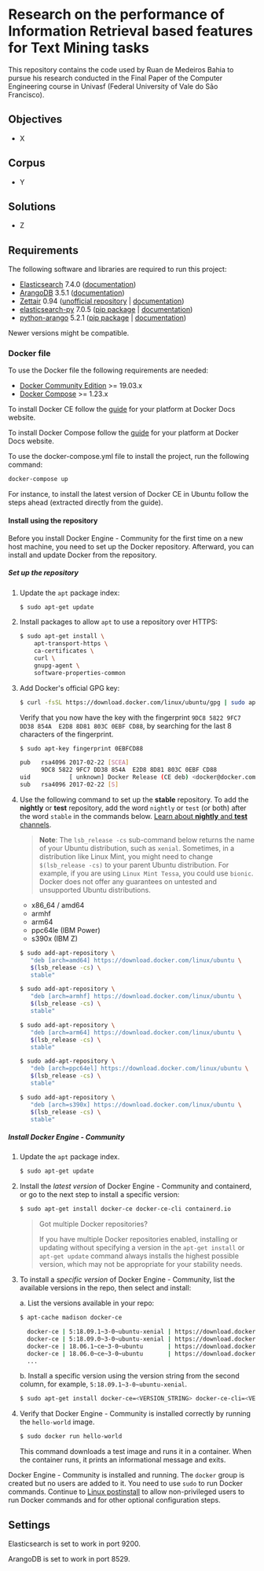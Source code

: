 # Research on the performance of Information Retrieval based features for Text Mining tasks

This repository contains the code used by Ruan de Medeiros Bahia to pursue his research conducted in the Final Paper of the Computer Engineering course in Univasf (Federal University of Vale do São Francisco).

## Objectives

* X

## Corpus

* Y

## Solutions

* Z

## Requirements

The following software and libraries are required to run this project:

* [Elasticsearch](https://github.com/elastic/elasticsearch) 7.4.0 ([documentation](https://www.elastic.co/guide/en/elasticsearch/reference/7.4/index.html))
* [ArangoDB](https://github.com/arangodb/arangodb) 3.5.1 ([documentation](https://www.arangodb.com/docs/3.5/aql/index.html))
* [Zettair](http://www.seg.rmit.edu.au/zettair/index.html) 0.94 ([unofficial repository](https://github.com/ruanmed/zettair/) | [documentation](http://www.seg.rmit.edu.au/zettair/documentation.html))
* [elasticsearch-py](https://github.com/elastic/elasticsearch-py) 7.0.5 ([pip package](https://pypi.org/project/elasticsearch/) | [documentation](https://elasticsearch-py.readthedocs.io/))
* [python-arango](https://github.com/joowani/python-arango) 5.2.1 ([pip package](https://pypi.org/project/python-arango/) | [documentation](https://python-driver-for-arangodb.readthedocs.io/))

Newer versions might be compatible.

### Docker file

To use the Docker file the following requirements are needed:

* [Docker Community Edition](https://github.com/docker/docker-ce) >= 19.03.x
* [Docker Compose](https://github.com/docker/compose/) >= 1.23.x

To install Docker CE follow the [guide](https://docs.docker.com/install/#supported-platforms) for your platform at Docker Docs website.

To install Docker Compose follow the [guide](https://docs.docker.com/compose/install/) for your platform at Docker Docs website.

To use the docker-compose.yml file to install the project, run the following command:

```bash
docker-compose up
```

For instance, to install the latest version of Docker CE in Ubuntu follow the steps ahead (extracted directly from the guide).

#### Install using the repository

Before you install Docker Engine - Community for the first time on a new host machine, you need
to set up the Docker repository. Afterward, you can install and update Docker
from the repository.

##### Set up the repository

1. Update the `apt` package index:

    ```bash
    $ sudo apt-get update
    ```

2. Install packages to allow `apt` to use a repository over HTTPS:

    ```bash
    $ sudo apt-get install \
        apt-transport-https \
        ca-certificates \
        curl \
        gnupg-agent \
        software-properties-common
    ```

3. Add Docker's official GPG key:

    ```bash
    $ curl -fsSL https://download.docker.com/linux/ubuntu/gpg | sudo apt-key add -
    ```

    Verify that you now have the key with the fingerprint
    `9DC8 5822 9FC7 DD38 854A  E2D8 8D81 803C 0EBF CD88`, by searching for the
    last 8 characters of the fingerprint.

    ```bash
    $ sudo apt-key fingerprint 0EBFCD88
    
    pub   rsa4096 2017-02-22 [SCEA]
          9DC8 5822 9FC7 DD38 854A  E2D8 8D81 803C 0EBF CD88
    uid           [ unknown] Docker Release (CE deb) <docker@docker.com>
    sub   rsa4096 2017-02-22 [S]
    ```

4. Use the following command to set up the **stable** repository. To add the
    **nightly** or **test** repository, add the word `nightly` or `test` (or both)
    after the word `stable` in the commands below. [Learn about **nightly** and **test** channels](https://docs.docker.com/install/index.md).

    > **Note**: The `lsb_release -cs` sub-command below returns the name of your
    > Ubuntu distribution, such as `xenial`. Sometimes, in a distribution
    > like Linux Mint, you might need to change `$(lsb_release -cs)`
    > to your parent Ubuntu distribution. For example, if you are using
    >  `Linux Mint Tessa`, you could use `bionic`. Docker does not offer any guarantees on untested
    > and unsupported Ubuntu distributions.


    <ul class="nav nav-tabs">
      <li class="active"><a data-toggle="tab" data-target="#x86_64_repo">x86_64 / amd64</a></li>
      <li><a data-toggle="tab" data-target="#armhf_repo">armhf</a></li>
      <li><a data-toggle="tab" data-target="#arm64_repo">arm64</a></li>
      <li><a data-toggle="tab" data-target="#ppc64le_repo">ppc64le (IBM Power)</a></li>
      <li><a data-toggle="tab" data-target="#s390x_repo">s390x (IBM Z)</a></li>
    </ul>
    <div class="tab-content">
    <div id="x86_64_repo" class="tab-pane fade in active" markdown="1">

    ```bash
    $ sudo add-apt-repository \
       "deb [arch=amd64] https://download.docker.com/linux/ubuntu \
       $(lsb_release -cs) \
       stable"
    ```

    </div>
    <div id="armhf_repo" class="tab-pane fade" markdown="1">

    ```bash
    $ sudo add-apt-repository \
       "deb [arch=armhf] https://download.docker.com/linux/ubuntu \
       $(lsb_release -cs) \
       stable"
    ```

    </div>
    <div id="arm64_repo" class="tab-pane fade" markdown="1">

    ```bash
    $ sudo add-apt-repository \
       "deb [arch=arm64] https://download.docker.com/linux/ubuntu \
       $(lsb_release -cs) \
       stable"
    ```

    </div>
    <div id="ppc64le_repo" class="tab-pane fade" markdown="1">

    ```bash
    $ sudo add-apt-repository \
       "deb [arch=ppc64el] https://download.docker.com/linux/ubuntu \
       $(lsb_release -cs) \
       stable"
    ```

    </div>
    <div id="s390x_repo" class="tab-pane fade" markdown="1">

    ```bash
    $ sudo add-apt-repository \
       "deb [arch=s390x] https://download.docker.com/linux/ubuntu \
       $(lsb_release -cs) \
       stable"
    ```

    </div>
    </div> <!-- tab-content -->

##### Install Docker Engine - Community

1. Update the `apt` package index.

    ```bash
    $ sudo apt-get update
    ```

2. Install the _latest version_ of Docker Engine - Community and containerd, or go to the next step to install a specific version:

    ```bash
    $ sudo apt-get install docker-ce docker-ce-cli containerd.io
    ```

    > Got multiple Docker repositories?
    >
    > If you have multiple Docker repositories enabled, installing
    > or updating without specifying a version in the `apt-get install` or
    > `apt-get update` command always installs the highest possible version,
    > which may not be appropriate for your stability needs.

3. To install a _specific version_ of Docker Engine - Community, list the available versions in the repo, then select and install:

    a. List the versions available in your repo:

    ```bash
    $ apt-cache madison docker-ce

      docker-ce | 5:18.09.1~3-0~ubuntu-xenial | https://download.docker.com/linux/ubuntu  xenial/stable amd64 Packages
      docker-ce | 5:18.09.0~3-0~ubuntu-xenial | https://download.docker.com/linux/ubuntu  xenial/stable amd64 Packages
      docker-ce | 18.06.1~ce~3-0~ubuntu       | https://download.docker.com/linux/ubuntu  xenial/stable amd64 Packages
      docker-ce | 18.06.0~ce~3-0~ubuntu       | https://download.docker.com/linux/ubuntu  xenial/stable amd64 Packages
      ...
    ```

    b. Install a specific version using the version string from the second column,
       for example, `5:18.09.1~3-0~ubuntu-xenial`.

    ```bash
    $ sudo apt-get install docker-ce=<VERSION_STRING> docker-ce-cli=<VERSION_STRING> containerd.io
    ```

4. Verify that Docker Engine - Community is installed correctly by running the `hello-world`
    image.

    ```bash
    $ sudo docker run hello-world
    ```

    This command downloads a test image and runs it in a container. When the
    container runs, it prints an informational message and exits.

Docker Engine - Community is installed and running. The `docker` group is created but no users
are added to it. You need to use `sudo` to run Docker commands.
Continue to [Linux postinstall](https://docs.docker.com/install/linux/linux-postinstall.md) to allow
non-privileged users to run Docker commands and for other optional configuration
steps.

## Settings

Elasticsearch is set to work in port 9200.

ArangoDB is set to work in port 8529.
